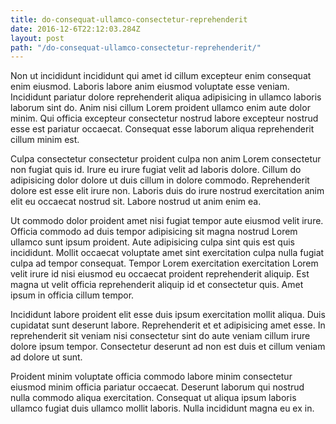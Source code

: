 ```yaml
---
title: do-consequat-ullamco-consectetur-reprehenderit
date: 2016-12-6T22:12:03.284Z
layout: post
path: "/do-consequat-ullamco-consectetur-reprehenderit/"
---
```


Non ut incididunt incididunt qui amet id cillum excepteur enim consequat enim eiusmod. Laboris labore anim eiusmod voluptate esse veniam. Incididunt pariatur dolore reprehenderit aliqua adipisicing in ullamco laboris laborum sint do. Anim nisi cillum Lorem proident ullamco enim aute dolor minim. Qui officia excepteur consectetur nostrud labore excepteur nostrud esse est pariatur occaecat. Consequat esse laborum aliqua reprehenderit cillum minim est.

Culpa consectetur consectetur proident culpa non anim Lorem consectetur non fugiat quis id. Irure eu irure fugiat velit ad laboris dolore. Cillum do adipisicing dolor dolore ut duis cillum in dolore commodo. Reprehenderit dolore est esse elit irure non. Laboris duis do irure nostrud exercitation anim elit eu occaecat nostrud sit. Labore nostrud ut anim enim ea.

Ut commodo dolor proident amet nisi fugiat tempor aute eiusmod velit irure. Officia commodo ad duis tempor adipisicing sit magna nostrud Lorem ullamco sunt ipsum proident. Aute adipisicing culpa sint quis est quis incididunt. Mollit occaecat voluptate amet sint exercitation culpa nulla fugiat culpa ad tempor consequat. Tempor Lorem exercitation exercitation Lorem velit irure id nisi eiusmod eu occaecat proident reprehenderit aliquip. Est magna ut velit officia reprehenderit aliquip id et consectetur quis. Amet ipsum in officia cillum tempor.

Incididunt labore proident elit esse duis ipsum exercitation mollit aliqua. Duis cupidatat sunt deserunt labore. Reprehenderit et et adipisicing amet esse. In reprehenderit sit veniam nisi consectetur sint do aute veniam cillum irure dolore ipsum tempor. Consectetur deserunt ad non est duis et cillum veniam ad dolore ut sunt.

Proident minim voluptate officia commodo labore minim consectetur eiusmod minim officia pariatur occaecat. Deserunt laborum qui nostrud nulla commodo aliqua exercitation. Consequat ut aliqua ipsum laboris ullamco fugiat duis ullamco mollit laboris. Nulla incididunt magna eu ex in.